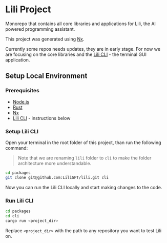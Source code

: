 # Lili Project

Monorepo that contains all core libraries and applications for Lili, the AI powered programming assistant.

This project was generated using [Nx](https://nx.dev).

Currently some repos needs updates, they are in early stage. For now we are focusing 
on the core libraries and the [Lili CLI](https://github.com/LiliGPT/lili) - the terminal GUI application.

## Setup Local Environment

### Prerequisites

- [Node.js](https://nodejs.org/en/)
- [Rust](https://www.rust-lang.org/)
- [Nx](https://nx.dev)
- [Lili CLI](https://github.com/LiliGPT/lili) - instructions below

### Setup Lili CLI

Open your terminal in the root folder of this project, than run the following command:

> Note that we are renaming `lili` folder to `cli` to make the folder architecture 
> more understandable.

```bash
cd packages
git clone git@github.com:LiliGPT/lili.git cli
```

Now you can run the Lili CLI locally and start making changes to the code.

### Run Lili CLI

```bash
cd packages
cd cli
cargo run <project_dir>
```

Replace `<project_dir>` with the path to any repository you want to test Lili on.
